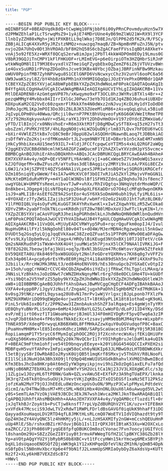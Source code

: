 ```yaml
---
title: "PGP"
---
```


<pre class="no-highlight">
-----BEGIN PGP PUBLIC KEY BLOCK-----
mQINBFSGF+0BEADVqdk8dQ+tCwpWq10FNjbbF6i00yPRnCPovmdyuHzn5w7XQ7iQ
d2PMWZEhlaP1LcTSrwqMsZ9+1yAjE74MDrUUne4yB69mZlWU21W+RX9l3YCPWuy9
llnbIyZZH80xMgh+jWitPXKBtLL9qlWkoj7D8EJn/QlPP62d5fK2k/R/FSCyXMD4
ZBBjALICqK4XXvR5yJRZstzNMQz+nuwzgq7maqB/ZB+NpmBnMFuZnJ5N/ptvujes
nvjo2DA7UhQv0Dt3hVROAO/bF8H2hQ58S6cbZgACFaeFFVssIqBDtA8XkeY+D40F
vnAj5o92fE5Xz+WRXf8QCqS2erw8imJpxj2PbTl4kkW4DPOm8EOy19Lmus0GX7Xd
V8bR39GQJiTnCMPY1kFlFHKUOF+rLMImEVG+p6eOirpiOTm3HZQHbrSiRJnMdnHg
wtkWNqOM8lI1T9M3E6vyxdlVZTmeiGqFZyqbEbxOgZemZF6iZ6jVTUVzvBWnZp2+
ie4GvxSuURD1rPVnpZDGoOhsJcve93KBx40YbcjOZbajJBRFinNFBw9MzkauiMBn
oWUV0PpinfMB7ZyhNPVwgu8S1CElGNFD6VsNcwxycChz3V2unVl6ooPC6a563K3W
UW9JwaKSzyl8Z/bY4hb8z6kPMh1nXYH9MIGQqQpiJOzEYVePhxORMBdr1QARAQAB
tCBEYXZpZCBSYXVjaCA8bWFpbEBkYXZpZHJhdWNoLmF0PokCQAQTAQoAKgIbAwUJ
B4YfgAULCQgHAwUVCgkICwUWAgMBAAIeAQIXgAUCVIYhLgIZAQAKCRB+11VxQOL+
MtlDEADREN8rAzGmtgmVP87h/xKwqymo9xFT3OCL0hz3WYRviBTXls4Br++ZOrQA
pezqWMMgY4Mvbbx84IIrrIXlGcJ0Pwu73eYb7O1d1KJq4ZBOJ6uhu4iUBXDruC/o
KDXpuKaM2CQ2VvEc60zqxmrFlRkkXfm4N0dWxz2nNJvujKcDLHy1dYIoDdD8+xZh
JhRoJgcML1KpJmPOI3Do3DiZ6LBJK53ZUeeMloM86+zAsvqGqLqVuLx5Biu8aCpq
JqIvpLOPm0Vu40Wwa/QRcjil0wrnP7PKtBhVUqveofyK6G6GKVWeItRmeTP86ftl
X7z792HoXqkyuvAaVr+d5ALraYK1J9Yt2DhDvHmOU+V197zOYdcEZRWxUa6/M/tK
yFTD/IlBInjCrx0NNsVhoEr+R6m3XktM3fjD8gMDwCySfT8X+qI5zH27sTt3UNjC
ubsZzml/PVMXJYE5F/4hL8pgNO0jvkLWZGQuDNjrlm837LQvx7hFDEU6YwCGWBF1
+bXir4VWlEZ5tkBx7cQ8C9eBrJ0ppU82wlASQOHrONawnBLaoq7tJDBbkiAOglka
zsDffWYvZo2Ksj+rdfMKomAOrtJL2vqm9NBY7E1E+DBxrb1n5cXaE4M7xmN9oVfZ
jHkCy9hbiXexAU15me593IL7+4ldjJFCCfcpqwCoYTIM5s4xkLQ2RGF2aWQgUmF1
Y2ggKEVZUCBBdXN0cmlhKSA8ZGF2aWQucmF1Y2hAZXlwYXVzdHJpYS5vcmc+iQI9
BBMBCgAnBQJUhiErAhsDBQkHhh+ABQsJCAcDBRUKCQgLBRYCAwEAAh4BAheAAAoJ
EH7XVXFA4v4y/mQP+QErV5NFFLY6AnWO/xjI+a6CxWoe5Z7V3mOoWQi5axvzOISK
kZJQfUqefM+xBwZFuszR/aYtu9as3dElBAqgicy2MRYi9xiLeA/PXGi8ECZxN49g
L6WJ1/x34jSZPYEt4QZYSdANA1iVLpexSJPRiwtnsBQ4twjSQRG9iKRGCefrGys1
OZm105niqVEyGWeW/f4sIA7w4McKVC0f3bOI7xRJiA5ZkYl2MajvVFmGGN1LtgyE
kMcKteDM1duRxMYPy+m4Y1aDlW3NDslBf1SFH9ZZdnLgZ0qhdu70Jsf8enc7RdIC
uwgYGbLW+UMPEYsReeLnibvvTJwP+vhXx/RhIVQgtq+3NHqVqtdrMnoWQP/CkvOm
8n8kbe+LJOgep4jQisNfDq4zyp26oApXLF6XaDDrsO7O4qlcMFqb9wpnOKRkjw6J
1sJ9+aMLI1BrAsEEfGZE9A2SotEor4uSY6XkSoDmAH6ubh19yLfyiML6iis+m/r2
+0YOXAErz7fyZWSLIZajibzSP32U4uF/wbHfrO2eGz2kUDJ1ht7uRz8LOK0/CaKl
Y1lFMOIQ8LVq4sOyFvMLKuGGT3K4YhRvXwnKl+xIwtZXqwhY6LzR5ZwCOka0EDcA
XDYvZ9R+2yabFTnOkTNicu+KR8dhjUTZ0w7B0lMDxXoVJ3wFTclkyKIN+l/ntDVE
YXZpZCBSYXVjaCAoVFUgR3JheikgPGRhdmlkLnJhdWNoQHN0dWRlbnQudHVncmF6
LmF0PokCPQQTAQoAJwUCVIYhVAIbAwUJB4YfgAULCQgHAwUVCgkICwUWAgMBAAIe
AQIXgAAKCRB+11VxQOL+MjUyEADCVRWYyp5Pu8+rqcrQguFkm0opIJ4/IvuldMPF
NupHvDR4ilFYzl5kNgOohEl80v04Ts+dO4W/MJerMDN4cRgzwqkoil5nkGwzHd2b
DVUDt5q2Gsq5yLQjgJqqEVkXaaC38ZzeQZFuat5s1PTPdM/HMvO0EaDFAgGwfYmO
Kfvs9LXylDpbm9vuL/t72agx4/HROylBiKEugd3NtOxBXj10TJ1QTetV/cGkPLv5
Qm2sNAKRudhP1sTWxW+hXK4U4tjuuMWie5h7PjnxX5lCK79NAAlIVRKiJG+FnuJp
Y8f82G20L7beowjbfaj3kUi+oq7p/BxNl3bSUzm47Rc6WtovrXpHA5ZtFek8KSdD
bV59QXETA0U/8k8469fbxW8GUGUyt2NnlFeGDreYQXRHvs7KX6q0g7vVFF2VDQTw
Exh34p06lA+pcp6y6rEsYRv8E0RjHq2t4i18aX89dSkh5n/4Mfi4XXnF9u7oIt33
32biilx/RrcHWJMk3RNLt3/ed84HoENVV09/hEs30nuGpcb2YGXaECvOtpI2QCFy
a+15oh/uqgCrHAW2rCCVC4bCQbZApwD6siYdZujjfRkwCfhLTgplcLMAxq/aPKsr
JNNisLYzBhkhsJoDzDNwt7cWNZDHxNqnyMWlr6rg7d8e0DCLGHe4TU+kGUDf3mg4
+Ysi9bQta2V5YmFzZS5pby9kYXZpZHJhdWNoIDxkYXZpZHJhdWNoQGtleWJhc2Uu
aW8+iQI0BBMBCgAeBQJUhhftAhsDAwsJBwMVCggCHgECF4ADFgIBAhkBAAoJEH7X
VXFA4v4ypp8P/iJgyVJzNuif/ZngaACjugxhPaDhhISgHb6MZYxd7MdKGk+1lpUV
6v0sgJ9tNKzrwdtL9qysaq28U8vN17mrPv1wWjVrlgxcjBJpLponb7FXlzFW4f5D
kMZ9UXRWUriDQ99qEWgQe4orjwa95n1T+lBtKGyPL1K18t81othaE+gK9oKLkAkm
PinL5rUk6IoxBGfz/2PPN2ww3IZmnbAukshShZF3alRqaq+Es4gmWjnTyYRY6Byp
UE0QhyYuBNrPLiSnXpm+6mMz4JdAVBaYLG25LCwWoFO/dLoPJ1ID4YKy/DSdIdAX
evP/mEjirtO6vzf1T1GWoaHq4erjBJmUl3J4F0mHIYDgRrF5pvQTwq6a3zIRgfsC
nJvqPJb8t6khe4+fP6s9bxfNkkEcXc+tzsavjyHM9e8bMJM4qYke+WixpbFnzDAM
ThNEA95P/XdeqPDrwyqLKB6BXW0L8FfMHkAZzwXquY0uOGVudqofP8C+BaxCTCoB
jPuaHnvMH0Mx+lE85IedonKdhcz1HN0/SAPpScaUaceibST4RyY0j5R3818OEI9D
RopiiamqmP1TY5rycC6fMymIqCphOOC2ROj3f2XcnhrecWsKujfEKiQHiUFmkWmD
+uQXg506Kvmv2X9s80PeNZy20k7NvQCbrIiTrYOIhRgBruJelDaMlka4uQINBFSG
F+0BEAC9mFthm1ohfjve54tD9bnqvyEEeye+k20Yi8GG454GQCCIxPXEH2sipGEo
MDBFqvH5vuYfAhPevImFpixqW58oCxh6yNUKIp63JLMBwG9zLHTDBDWKdXkrTI2g
l5etBjyyS8rIOwRbABIo2RysK0UjQB5t1mqKrf8SMxvjv5ThGhV/R8LNooFLtJOi
EI1lSCi8JNuH1OA3Bh3XO9jlfQ9pQ4EmWUIUSXGdkBhahvlXVMQIhBwmIBcdwue6
Kfm3EbsJhcDa8HKrp0At6mdIyYW3gmyikpjnvi9hiZkOzDg61axELFu7afQdNLw4
uHNjoB6NRZ7EbXKLbcrdQFsoUWfvYSH2UcLtCa1Nj23JV3LXOXgWCdlc/s3pz7wJ
j1ZLgiw1JOzyHL6TtPBNW/GaN+QZLvvAWu5E+EXfkPz3A9hgTUaEPX/lknkaqcGh
3K3rq7Zx6Tk8tQnuSuOUjkJVevtVKjZqKBsZ2TxOISEGSf1xaNz5ET12PkSzv8P9
jofzKaN2MuY79jOJJhEEdLu8WzOncxpUsOuON/9MyzP3CwlpFMyxLPdtdeVcMD6G
dicmI/a/D4TNw3BusM7+MtcSML+NdXiHbx4UnONLOUuX6lA6uAwugd5VL2wtNzxQ
y0S+SemTLAm7VzOkjVAE9JBCDc3EkJN7wsh1Wvca2MKlJknT8wARAQABiQIlBBgB
CgAPBQJUhhftAhsMBQkHhh+AAAoJEH7XVXFA4v4y/VgQAM0ccfluzdifl+0rlHte
jxJqTkhBJrZoyAtb+PsCTjw8knsfT7rpLVpZdBURQhV2YC1K/uzv+YIFE8mX4Mna
vxVFdk47McsciS9JdwLTV2xRdwT1RWPLFDrldBsGAVGf0iqUkK9hhaFf3iDO65/v
QayyadXouHaqoLDV2RTD4qfL8JMKtHLsRLcmQ07WoETV1IdVIQhazdt9ty9ThBOq
GpZ4H3eZY4AVyQNC5lz4hHKMjy5jL/+nLJzHSAXMIfy2nGW+mCcshQEUuHnRZa37
uUp4RlE/Sb/rshxdBZirH7duvjBGb1IslIIrQPXJ8tIBtaK53Xu+W2OXCxLoXpCd
eaZRCC/23jPh086VPjyqGE8fpfqOBUKCOm8ozCVonac7Fvn7oocyjUGIfVcGKzmH
l8shanOm29U+S8ZzZGeZI8Y1uyBt3rmvAFWWegTGfHZ1ClpBKYC38GZb28lYMr/J
Yp+aVOtpAQgYYU2YjbRybRS0b8XBC+vt1tFccyHWn15krYmcwg6MExSBYPjhdLE+
bqXL1dsUqaooENOSQfZQjxWK9gk1Y12xKHPqeQDfeVlNzZM1hN/gQmB54DpNoipw
nS0fpDsl5N0nHvXbcrXp6e4f9bN1fJ2LxmmUpSMRIaOybDyZ6aXdsVp+KUTtkr1g
Nz2f2+XLy6kHB7VEXZdScB72
=HWvl
-----END PGP PUBLIC KEY BLOCK-----
</pre>